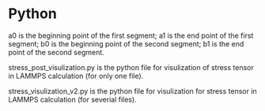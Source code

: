 # Python
a0 is the beginning point of the first segment;
a1 is the end point of the first segment;
b0 is the beginning point of the second segment;
b1 is the end point of the second segment.

stress_post_visulization.py is the python file for visulization of stress tensor in LAMMPS calculation (for only one file).

stress_visulization_v2.py is the python file for visulization for stress tensor in LAMMPS calculation (for severial files).
